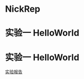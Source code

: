 # NickRep
实验一  HelloWorld
=====
实验一  HelloWorld
=====
[实验报告](https://github.com/NickLYD/NickRep/blob/master/HelloWorld/readme.md)
